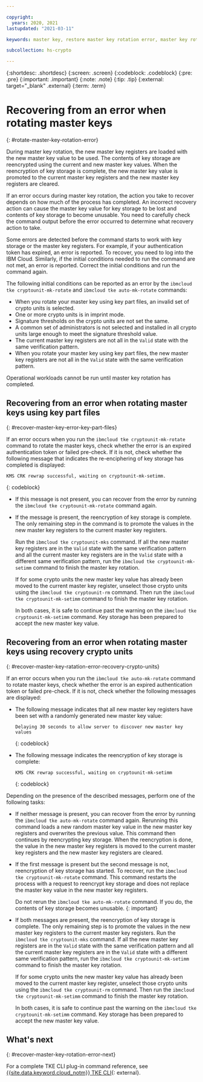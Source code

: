 ```yaml
---

copyright:
  years: 2020, 2021
lastupdated: "2021-03-11"

keywords: master key, restore master key rotation error, master key rotation, recovery crypto unit, master key recover

subcollection: hs-crypto

---
```


{:shortdesc: .shortdesc}
{:screen: .screen}
{:codeblock: .codeblock}
{:pre: .pre}
{:important: .important}
{:note: .note}
{:tip: .tip}
{:external: target="_blank" .external}
{:term: .term}

# Recovering from an error when rotating master keys
{: #rotate-master-key-rotation-error}

During master key rotation, the new master key registers are loaded with the new master key value to be used. The contents of key storage are reencrypted using the current and new master key values. When the reencryption of key storage is complete, the new master key value is promoted to the current master key registers and the new master key registers are cleared.

If an error occurs during master key rotation, the action you take to recover depends on how much of the process has completed. An incorrect recovery action can cause the master key value for key storage to be lost and contents of key storage to become unusable. You need to carefully check the command output before the error occurred to determine what recovery action to take.

Some errors are detected before the command starts to work with key storage or the master key registers. For example, if your authentication token has expired, an error is reported. To recover, you need to log into the IBM Cloud. Similarly, if the initial conditions needed to run the command are not met, an error is reported. Correct the initial conditions and run the command again.

The following initial conditions can be reported as an error by the `ibmcloud tke cryptounit-mk-rotate` and `ibmcloud tke auto-mk-rotate` commands:

* When you rotate your master key using key part files, an invalid set of crypto units is selected.
* One or more crypto units is in imprint mode.
* Signature thresholds on the crypto units are not set the same.
* A common set of administrators is not selected and installed in all crypto units large enough to meet the signature threshold value.
* The current master key registers are not all in the `Valid` state with the same verification pattern.
*  When you rotate your master key using key part files, the new master key registers are not all in the `Valid` state with the same verification pattern.

Operational workloads cannot be run until master key rotation has completed.

## Recovering from an error when rotating master keys using key part files
{: #recover-master-key-error-key-part-files}

If an error occurs when you run the `ibmcloud tke cryptounit-mk-rotate` command to rotate the master keys, check whether the error is an expired authentication token or failed pre-check. If it is not, check whether the following message that indicates the re-enciphering of key storage has completed is displayed:

```
KMS CRK rewrap successful, waiting on cryptounit-mk-setimm.
```
{: codeblock}

* If this message is not present, you can recover from the error by running the `ibmcloud tke cryptounit-mk-rotate` command again.

* If the message is present, the reencryption of key storage is complete. The only remaining step in the command is to promote the values in the new master key registers to the current master key registers.

  Run the `ibmcloud tke cryptounit-mks` command. If all the new master key registers are in the `Valid` state with the same verification pattern and all the current master key registers are in the `Valid` state with a different same verification pattern, run the `ibmcloud tke cryptounit-mk-setimm` command to finish the master key rotation.

  If for some crypto units the new master key value has already been moved to the current master key register, unselect those crypto units using the `ibmcloud tke cryptounit-rm` command. Then run the `ibmcloud tke cryptounit-mk-setimm` command to finish the master key rotation.

  In both cases, it is safe to continue past the warning on the `ibmcloud tke cryptounit-mk-setimm` command. Key storage has been prepared to accept the new master key value.

## Recovering from an error when rotating master keys using recovery crypto units
{: #recover-master-key-ratation-error-recovery-crypto-units}

If an error occurs when you run the `ibmcloud tke auto-mk-rotate` command to rotate master keys, check whether the error is an expired authentication token or failed pre-check. If it is not, check whether the following messages are displayed:

- The following message indicates that all new master key registers have been set with a randomly generated new master key value:

  ```
  Delaying 30 seconds to allow server to discover new master key values
  ```
  {: codeblock}

- The following message indicates the reencryption of key storage is complete:

  ```
  KMS CRK rewrap successful, waiting on cryptounit-mk-setimm
  ```
  {: codeblock}

Depending on the presence of the described messages, perform one of the following tasks:

* If neither message is present, you can recover from the error by running the `ibmcloud tke auto-mk-rotate` command again. Rerunning this command loads a new random master key value in the new master key registers and overwrites the previous value. This command then continues by reencrypting key storage. When the reencryption is done, the value in the new master key registers is moved to the current master key registers and the new master key registers are cleared.

* If the first message is present but the second message is not, reencryption of key storage has started. To recover, run the `ibmcloud tke cryptounit-mk-rotate` command. This command restarts the process with a request to reencrypt key storage and does not replace the master key value in the new master key registers.

  Do not rerun the `ibmcloud tke auto-mk-rotate` command. If you do, the contents of key storage becomes unusable.
  {: important}

* If both messages are present, the reencryption of key storage is complete. The only remaining step is to promote the values in the new master key registers to the current master key registers. Run the `ibmcloud tke cryptounit-mks` command.  If all the new master key registers are in the `Valid` state with the same verification pattern and all the current master key registers are in the `Valid` state with a different same verification pattern, run the `ibmcloud tke cryptounit-mk-setimm` command to finish the master key rotation.

  If for some crypto units the new master key value has already been moved to the current master key register, unselect those crypto units using the `ibmcloud tke cryptounit-rm` command. Then run the `ibmcloud tke cryptounit-mk-setimm` command to finish the master key rotation.

  In both cases, it is safe to continue past the warning on the `ibmcloud tke cryptounit-mk-setimm` command. Key storage has been prepared to accept the new master key value.

## What's next
{: #recover-master-key-rotation-error-next}

For a complete TKE CLI plug-in command reference, see [{{site.data.keyword.cloud_notm}} TKE CLI](/docs/hs-crypto-cli-plugin?topic=hs-crypto-cli-plugin-tke_cli_plugin){: external}.
